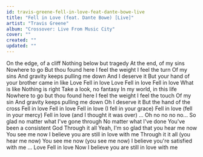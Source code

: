 ```yaml
---
id: travis-greene-fell-in-love-feat-dante-bowe-live
title: "Fell in Love (feat. Dante Bowe) [Live]"
artist: "Travis Greene"
album: "Crossover: Live From Music City"
cover: ""
created: ""
updated: ""
---
```


On the edge, of a cliff
Nothing below but tragedy
At the end, of my sins
Nowhere to go
But thou found here
I feel the weight
I feel the turn
Of my sins
And gravity keeps pulling me down
And I deserve it
But your hand of your brother came in like
Love
Fell in love
Love
Fell in love
Fell in love
What is like
Nothing is right
Take a look, no fantasy
In my world, in this life
Nowhere to go but thou found here
I feel the weight
I feel the touch
Of my sin
And gravity keeps pulling me down
Oh I deserve it
But the hand of the cross
Fell in love
Fell in love
Fell in love (I fell in your grace)
Fell in love (fell in your mercy)
Fell in love (and I thought it was over)
...
Oh no no no no...
So glad no matter what I've gone through
No matter what I've done
You've been a consistent God
Through it all
Yeah, I'm so glad that you hear me now
You see me now
I believe you are still in love with me
Through it it all (you hear me now)
You see me now (you see me now)
I believe you're satisfied with me
...
Love
Fell in love
Now I believe you are still in love with me